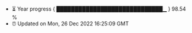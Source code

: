 - ⏳ Year progress { █████████████████████████████▁ } 98.54 %
- ⏰ Updated on Mon, 26 Dec 2022 16:25:09 GMT

